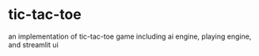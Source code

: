 # tic-tac-toe
an implementation of tic-tac-toe game including ai engine, playing engine, and streamlit ui

